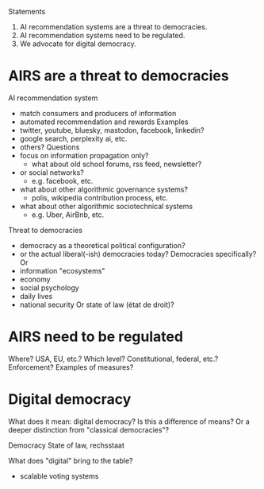 Statements
1. AI recommendation systems are a threat to democracies.
2. AI recommendation systems need to be regulated.
3. We advocate for digital democracy.

# AIRS are a threat to democracies

AI recommendation system
- match consumers and producers of information
- automated recommendation and rewards
Examples
- twitter, youtube, bluesky, mastodon, facebook, linkedin?
- google search, perplexity ai, etc.
- others?
Questions
- focus on information propagation only?
	- what about old school forums, rss feed, newsletter?
- or social networks?
	- e.g. facebook, etc.
- what about other algorithmic governance systems?
	- polis, wikipedia contribution process, etc.
- what about other algorithmic sociotechnical systems
	- e.g. Uber, AirBnb, etc.

Threat to democracies
- democracy as a theoretical political configuration?
- or the actual liberal(-ish) democracies today?
Democracies specifically? Or
- information "ecosystems"
- economy
- social psychology
- daily lives
- national security
Or state of law (état de droit)?

# AIRS need to be regulated

Where? USA, EU, etc.?
Which level? Constitutional, federal, etc.?
Enforcement?
Examples of measures?

# Digital democracy

What does it mean: digital democracy?
Is this a difference of means?
Or a deeper distinction from "classical democracies"?

Democracy
State of law, rechsstaat

What does "digital" bring to the table?
- scalable voting systems


